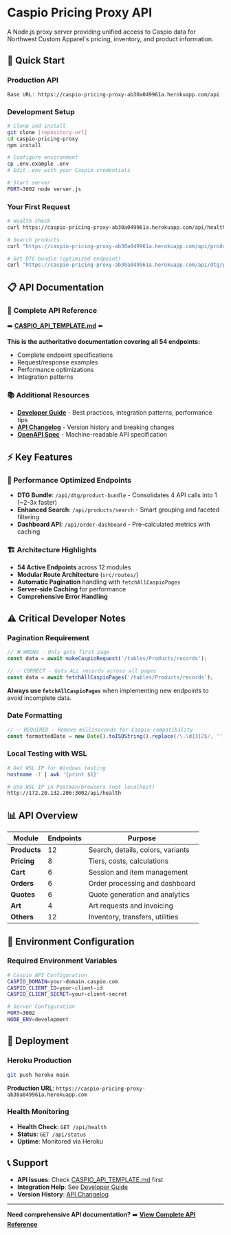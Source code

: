 # Caspio Pricing Proxy API

A Node.js proxy server providing unified access to Caspio data for Northwest Custom Apparel's pricing, inventory, and product information.

## 🚀 Quick Start

### Production API
```
Base URL: https://caspio-pricing-proxy-ab30a049961a.herokuapp.com/api
```

### Development Setup
```bash
# Clone and install
git clone [repository-url]
cd caspio-pricing-proxy
npm install

# Configure environment
cp .env.example .env
# Edit .env with your Caspio credentials

# Start server
PORT=3002 node server.js
```

### Your First Request
```bash
# Health check
curl https://caspio-pricing-proxy-ab30a049961a.herokuapp.com/api/health

# Search products
curl "https://caspio-pricing-proxy-ab30a049961a.herokuapp.com/api/products/search?q=polo&limit=5"

# Get DTG bundle (optimized endpoint)
curl "https://caspio-pricing-proxy-ab30a049961a.herokuapp.com/api/dtg/product-bundle?styleNumber=PC54"
```

## 📋 API Documentation

### 📖 **Complete API Reference**
➡️ **[CASPIO_API_TEMPLATE.md](../Pricing%20Index%20File%202025/memory/CASPIO_API_TEMPLATE.md)** ⬅️

**This is the authoritative documentation covering all 54 endpoints:**
- Complete endpoint specifications
- Request/response examples  
- Performance optimizations
- Integration patterns

### 📚 **Additional Resources**
- **[Developer Guide](memory/DEVELOPER_GUIDE.md)** - Best practices, integration patterns, performance tips
- **[API Changelog](memory/API_CHANGELOG.md)** - Version history and breaking changes
- **[OpenAPI Spec](memory/API_SPECIFICATION.yaml)** - Machine-readable API specification

## ⚡ Key Features

### 🚀 **Performance Optimized Endpoints**
- **DTG Bundle**: `/api/dtg/product-bundle` - Consolidates 4 API calls into 1 (~2-3x faster)
- **Enhanced Search**: `/api/products/search` - Smart grouping and faceted filtering  
- **Dashboard API**: `/api/order-dashboard` - Pre-calculated metrics with caching

### 🏗️ **Architecture Highlights**
- **54 Active Endpoints** across 12 modules
- **Modular Route Architecture** (`src/routes/`)
- **Automatic Pagination** handling with `fetchAllCaspioPages`
- **Server-side Caching** for performance
- **Comprehensive Error Handling**

## ⚠️ Critical Developer Notes

### **Pagination Requirement**
```javascript
// ❌ WRONG - Only gets first page
const data = await makeCaspioRequest('/tables/Products/records');

// ✅ CORRECT - Gets ALL records across all pages
const data = await fetchAllCaspioPages('/tables/Products/records');
```

**Always use `fetchAllCaspioPages`** when implementing new endpoints to avoid incomplete data.

### **Date Formatting**
```javascript
// ✅ REQUIRED - Remove milliseconds for Caspio compatibility
const formattedDate = new Date().toISOString().replace(/\.\d{3}Z$/, '');
```

### **Local Testing with WSL**
```bash
# Get WSL IP for Windows testing
hostname -I | awk '{print $1}'

# Use WSL IP in Postman/browsers (not localhost)
http://172.20.132.206:3002/api/health
```

## 📊 API Overview

| Module | Endpoints | Purpose |
|--------|-----------|---------|
| **Products** | 12 | Search, details, colors, variants |
| **Pricing** | 8 | Tiers, costs, calculations |
| **Cart** | 6 | Session and item management |
| **Orders** | 6 | Order processing and dashboard |
| **Quotes** | 6 | Quote generation and analytics |
| **Art** | 4 | Art requests and invoicing |
| **Others** | 12 | Inventory, transfers, utilities |

## 🔧 Environment Configuration

### Required Environment Variables
```bash
# Caspio API Configuration
CASPIO_DOMAIN=your-domain.caspio.com
CASPIO_CLIENT_ID=your-client-id
CASPIO_CLIENT_SECRET=your-client-secret

# Server Configuration  
PORT=3002
NODE_ENV=development
```

## 🚀 Deployment

### Heroku Production
```bash
git push heroku main
```

**Production URL**: `https://caspio-pricing-proxy-ab30a049961a.herokuapp.com`

### Health Monitoring
- **Health Check**: `GET /api/health`
- **Status**: `GET /api/status` 
- **Uptime**: Monitored via Heroku

## 📞 Support

- **API Issues**: Check [CASPIO_API_TEMPLATE.md](../Pricing%20Index%20File%202025/memory/CASPIO_API_TEMPLATE.md) first
- **Integration Help**: See [Developer Guide](memory/DEVELOPER_GUIDE.md)
- **Version History**: [API Changelog](memory/API_CHANGELOG.md)

---

**Need comprehensive API documentation?** ➡️ **[View Complete API Reference](../Pricing%20Index%20File%202025/memory/CASPIO_API_TEMPLATE.md)**